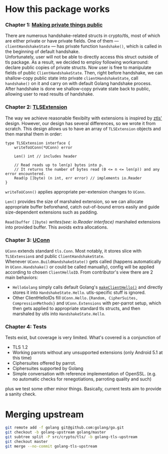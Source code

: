 # How this package works
### Chapter 1: [Making private things public](./u_public.go)
There are numerous handshake-related structs in crypto/tls, most of which are either private or have private fields.
One of them — `clientHandshakeState` — has private function `handshake()`,
which is called in the beginning of default handshake.  
Unfortunately, user will not be able to directly access this struct outside of tls package.
As a result, we decided to employ following workaround: declare public copies of private structs.
Now user is free to manipulate fields of public `ClientHandshakeState`.
Then, right before handshake, we can shallow-copy public state into private `clientHandshakeState`,
call `handshake()` on it and carry on with default Golang handshake process.
After handshake is done we shallow-copy private state back to public, allowing user to read results of handshake.

### Chapter 2: [TLSExtension](./u_tls_extensions.go)
The way we achieve reasonable flexibilty with extensions is inspired by
[ztls'](https://github.com/zmap/zcrypto/blob/master/tls/handshake_extensions.go) design.
However, our design has several differences, so we wrote it from scratch.
This design allows us to have an array of `TLSExtension` objects and then marshal them in order:
```Golang
type TLSExtension interface {
	writeToUConn(*UConn) error

	Len() int // includes header

	// Read reads up to len(p) bytes into p.
	// It returns the number of bytes read (0 <= n <= len(p)) and any error encountered.
	Read(p []byte) (n int, err error) // implements io.Reader
}
```
`writeToUConn()` applies appropriate per-extension changes to `UConn`.

`Len()` provides the size of marshaled extension, so we can allocate appropriate buffer beforehand,
catch out-of-bound errors easily and guide size-dependent extensions such as padding.

`Read(buffer []byte)` _writes(see: io.Reader interface)_ marshaled extensions into provided buffer.
This avoids extra allocations.

### Chapter 3: [UConn](./u_conn.go)
`UConn` extends standard `tls.Conn`. Most notably, it stores slice with `TLSExtension`s and public
`ClientHandshakeState`.  
Whenever `UConn.BuildHandshakeState()` gets called (happens automatically in `UConn.Handshake()`
or could be called manually), config will be applied according to chosen `ClientHelloID`.
From contributor's view there are 2 main behaviors:  
 * `HelloGolang` simply calls default Golang's [`makeClientHello()`](./handshake_client.go)
 and directly stores it into `HandshakeState.Hello`. utls-specific stuff is ignored.  
 * Other ClientHelloIDs fill `UConn.Hello.{Random, CipherSuites, CompressionMethods}` and `UConn.Extensions` with
per-parrot setup, which then gets applied to appropriate standard tls structs,
and then marshaled by utls into `HandshakeState.Hello`.

### Chapter 4: Tests

Tests exist, but coverage is very limited. What's covered is a conjunction of
 * TLS 1.2
 * Working parrots without any unsupported extensions (only Android 5.1 at this time)
 * Ciphersuites offered by parrot.
 * Ciphersuites supported by Golang
 * Simple conversation with reference implementation of OpenSSL.
(e.g. no automatic checks for renegotiations, parroting quality and such)

plus we test some other minor things.
Basically, current tests aim to provide a sanity check.

# Merging upstream
```Bash
git remote add -f golang git@github.com:golang/go.git
git checkout -b golang-upstream golang/master
git subtree split -P src/crypto/tls/ -b golang-tls-upstream
git checkout master
git merge --no-commit golang-tls-upstream
```
